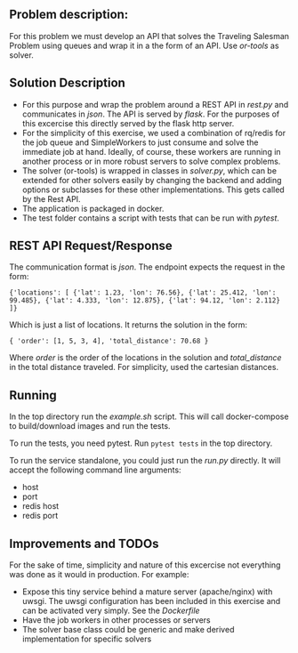 ## Problem description:
For this problem we must develop an API that solves the Traveling Salesman Problem using queues and wrap it in a the form of an API. Use *or-tools* as solver.

## Solution Description
- For this purpose and wrap the problem around a REST API in *rest.py* and communicates in *json*. The API is served by *flask*. 
For the purposes of this excercise this directly served by the flask http server.   
- For the simplicity of this exercise, we used a combination of rq/redis for 
the job queue and SimpleWorkers to just consume and solve the immediate job at hand. 
Ideally, of course, these workers are running in another process or in more robust servers to
solve complex problems.
- The solver (or-tools) is wrapped in classes in *solver.py*, which can be extended for other solvers easily
by changing the backend and adding options or subclasses for these other implementations. This gets
called by the Rest API.
- The application is packaged in docker. 
- The test folder contains a script with tests that can be run with *pytest*.

## REST API Request/Response

The communication format is *json*. The endpoint expects the request in the form:

`
{'locations': [
        {'lat': 1.23, 'lon': 76.56},
        {'lat': 25.412, 'lon': 99.485},
        {'lat': 4.333, 'lon': 12.875},
        {'lat': 94.12, 'lon': 2.112}
    ]}
`

Which is just a list of locations. It returns the solution in the form:

`
 {
    'order': [1, 5, 3, 4],
    'total_distance': 70.68
 }
`

Where *order* is the order of the locations in the solution and *total_distance* 
in the total distance traveled.  For simplicity, used the cartesian distances.

## Running
In the top directory run the _example.sh_ script. This will call docker-compose to build/download images and run the tests.

To run the tests, you need pytest. Run `pytest tests` in the top directory.

To run the service standalone, you could just run the *run.py* directly. It will accept the following command line 
arguments:

- host
- port
- redis host
- redis port

## Improvements and TODOs
For the sake of time, simplicity and nature of this excercise not everything was done as it would in production. For example:

- Expose this tiny service behind a mature server (apache/nginx) with uwsgi. The uwsgi configuration has been included
in this exercise and can be activated very simply. See the *Dockerfile*
- Have the job workers in other processes or servers
- The solver base class could be generic and make derived implementation for specific solvers
